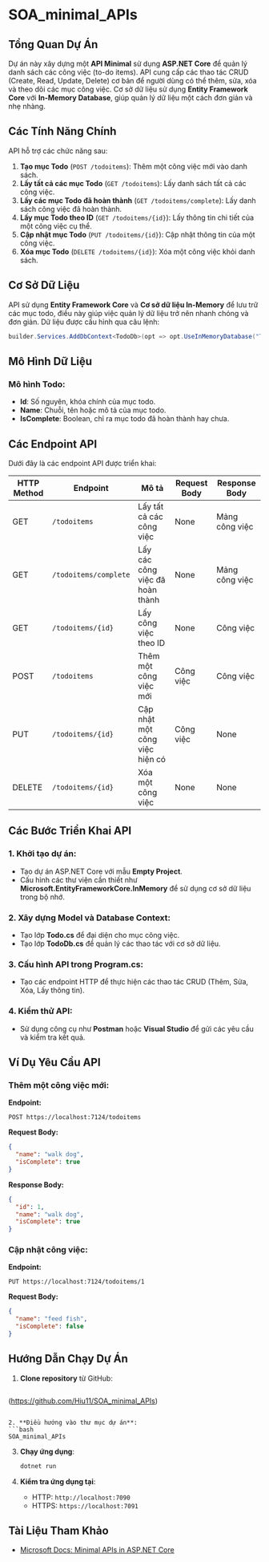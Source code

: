 # SOA_minimal_APIs

## Tổng Quan Dự Án

Dự án này xây dựng một **API Minimal** sử dụng **ASP.NET Core** để quản lý danh sách các công việc (to-do items). API cung cấp các thao tác CRUD (Create, Read, Update, Delete) cơ bản để người dùng có thể thêm, sửa, xóa và theo dõi các mục công việc. Cơ sở dữ liệu sử dụng **Entity Framework Core** với **In-Memory Database**, giúp quản lý dữ liệu một cách đơn giản và nhẹ nhàng.

## Các Tính Năng Chính

API hỗ trợ các chức năng sau:

1. **Tạo mục Todo** (`POST /todoitems`): Thêm một công việc mới vào danh sách.
2. **Lấy tất cả các mục Todo** (`GET /todoitems`): Lấy danh sách tất cả các công việc.
3. **Lấy các mục Todo đã hoàn thành** (`GET /todoitems/complete`): Lấy danh sách công việc đã hoàn thành.
4. **Lấy mục Todo theo ID** (`GET /todoitems/{id}`): Lấy thông tin chi tiết của một công việc cụ thể.
5. **Cập nhật mục Todo** (`PUT /todoitems/{id}`): Cập nhật thông tin của một công việc.
6. **Xóa mục Todo** (`DELETE /todoitems/{id}`): Xóa một công việc khỏi danh sách.

## Cơ Sở Dữ Liệu

API sử dụng **Entity Framework Core** và **Cơ sở dữ liệu In-Memory** để lưu trữ các mục todo, điều này giúp việc quản lý dữ liệu trở nên nhanh chóng và đơn giản. Dữ liệu được cấu hình qua câu lệnh:

```csharp
builder.Services.AddDbContext<TodoDb>(opt => opt.UseInMemoryDatabase("TodoList"));
```

## Mô Hình Dữ Liệu

### Mô hình Todo:
- **Id**: Số nguyên, khóa chính của mục todo.
- **Name**: Chuỗi, tên hoặc mô tả của mục todo.
- **IsComplete**: Boolean, chỉ ra mục todo đã hoàn thành hay chưa.

## Các Endpoint API

Dưới đây là các endpoint API được triển khai:

| HTTP Method | Endpoint                | Mô tả                              | Request Body   | Response Body |
|-------------|-------------------------|-------------------------------------|----------------|---------------|
| GET         | `/todoitems`            | Lấy tất cả các công việc            | None           | Mảng công việc|
| GET         | `/todoitems/complete`   | Lấy các công việc đã hoàn thành     | None           | Mảng công việc|
| GET         | `/todoitems/{id}`       | Lấy công việc theo ID               | None           | Công việc      |
| POST        | `/todoitems`            | Thêm một công việc mới              | Công việc      | Công việc      |
| PUT         | `/todoitems/{id}`       | Cập nhật một công việc hiện có      | Công việc      | None          |
| DELETE      | `/todoitems/{id}`       | Xóa một công việc                   | None           | None          |

## Các Bước Triển Khai API

### 1. **Khởi tạo dự án:**
   - Tạo dự án ASP.NET Core với mẫu **Empty Project**.
   - Cấu hình các thư viện cần thiết như **Microsoft.EntityFrameworkCore.InMemory** để sử dụng cơ sở dữ liệu trong bộ nhớ.

### 2. **Xây dựng Model và Database Context:**
   - Tạo lớp **Todo.cs** để đại diện cho mục công việc.
   - Tạo lớp **TodoDb.cs** để quản lý các thao tác với cơ sở dữ liệu.

### 3. **Cấu hình API trong Program.cs:**
   - Tạo các endpoint HTTP để thực hiện các thao tác CRUD (Thêm, Sửa, Xóa, Lấy thông tin).

### 4. **Kiểm thử API:**
   - Sử dụng công cụ như **Postman** hoặc **Visual Studio** để gửi các yêu cầu và kiểm tra kết quả.

## Ví Dụ Yêu Cầu API

### Thêm một công việc mới:
**Endpoint:**
```http
POST https://localhost:7124/todoitems
```
**Request Body:**
```json
{
  "name": "walk dog",
  "isComplete": true
}
```
**Response Body:**
```json
{
  "id": 1,
  "name": "walk dog",
  "isComplete": true
}
```

### Cập nhật công việc:
**Endpoint:**
```http
PUT https://localhost:7124/todoitems/1
```
**Request Body:**
```json
{
  "name": "feed fish",
  "isComplete": false
}
```

## Hướng Dẫn Chạy Dự Án

1. **Clone repository** từ GitHub:
   ```bash
 (https://github.com/Hiu11/SOA_minimal_APIs)
   ```

2. **Điều hướng vào thư mục dự án**:
   ```bash
SOA_minimal_APIs
   ```

3. **Chạy ứng dụng**:
   ```bash
   dotnet run
   ```

4. **Kiểm tra ứng dụng tại**:
   - HTTP: `http://localhost:7090`
   - HTTPS: `https://localhost:7091`

## Tài Liệu Tham Khảo

- [Microsoft Docs: Minimal APIs in ASP.NET Core](https://learn.microsoft.com/en-us/aspnet/core/tutorials/min-web-api?view=aspnetcore-9.0&tabs=visual-studio)
